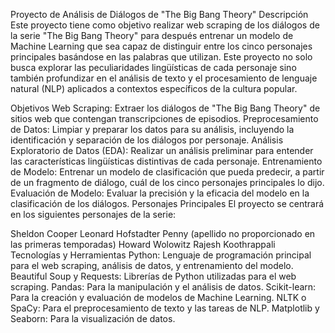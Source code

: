 Proyecto de Análisis de Diálogos de "The Big Bang Theory"
Descripción
Este proyecto tiene como objetivo realizar web scraping de los diálogos de la serie "The Big Bang Theory" para después entrenar un modelo de Machine Learning que sea capaz de distinguir entre los cinco personajes principales basándose en las palabras que utilizan. Este proyecto no solo busca explorar las peculiaridades lingüísticas de cada personaje sino también profundizar en el análisis de texto y el procesamiento de lenguaje natural (NLP) aplicados a contextos específicos de la cultura popular.

Objetivos
Web Scraping: Extraer los diálogos de "The Big Bang Theory" de sitios web que contengan transcripciones de episodios.
Preprocesamiento de Datos: Limpiar y preparar los datos para su análisis, incluyendo la identificación y separación de los diálogos por personaje.
Análisis Exploratorio de Datos (EDA): Realizar un análisis preliminar para entender las características lingüísticas distintivas de cada personaje.
Entrenamiento de Modelo: Entrenar un modelo de clasificación que pueda predecir, a partir de un fragmento de diálogo, cuál de los cinco personajes principales lo dijo.
Evaluación de Modelo: Evaluar la precisión y la eficacia del modelo en la clasificación de los diálogos.
Personajes Principales
El proyecto se centrará en los siguientes personajes de la serie:

Sheldon Cooper
Leonard Hofstadter
Penny (apellido no proporcionado en las primeras temporadas)
Howard Wolowitz
Rajesh Koothrappali
Tecnologías y Herramientas
Python: Lenguaje de programación principal para el web scraping, análisis de datos, y entrenamiento del modelo.
Beautiful Soup y Requests: Librerías de Python utilizadas para el web scraping.
Pandas: Para la manipulación y el análisis de datos.
Scikit-learn: Para la creación y evaluación de modelos de Machine Learning.
NLTK o SpaCy: Para el preprocesamiento de texto y las tareas de NLP.
Matplotlib y Seaborn: Para la visualización de datos.
